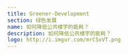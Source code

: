 ```yaml
---
title: Greener-Development
section: 绿色发展
name: 如何降低公共楼宇的能耗？
description: 如何降低公共楼宇的能耗？
logo: http://i.imgur.com/mrC5xVT.png
---
```

